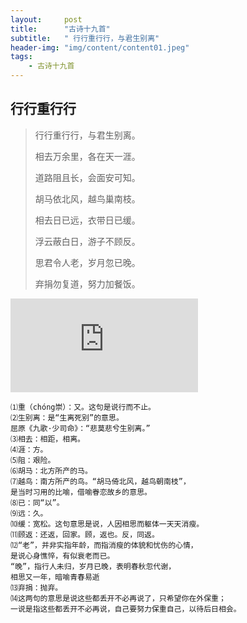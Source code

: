 ```yaml
---
layout:     post
title:      "古诗十九首"
subtitle:   " 行行重行行，与君生别离"
header-img: "img/content/content01.jpeg"
tags:
    - 古诗十九首
---
```




## 行行重行行

> 行行重行行，与君生别离。
>
> 相去万余里，各在天一涯。
>
> 道路阻且长，会面安可知。
>
> 胡马依北风，越鸟巢南枝。
>
> 相去日已远，衣带日已缓。
>
> 浮云蔽白日，游子不顾反。
>
> 思君令人老，岁月忽已晚。
>
> 弃捐勿复道，努力加餐饭。

![](http://api.nmb.show/xiaojiejie2.php)

~~~
⑴重（chóng崇）：又。这句是说行而不止。
⑵生别离：是“生离死别”的意思。
屈原《九歌·少司命》：“悲莫悲兮生别离。”
⑶相去：相距，相离。
⑷涯：方。
⑸阻：艰险。
⑹胡马：北方所产的马。
⑺越鸟：南方所产的鸟。“胡马倚北风，越鸟朝南枝”，
是当时习用的比喻，借喻眷恋故乡的意思。
⑻已：同“以”。
⑼远：久。
⑽缓：宽松。这句意思是说，人因相思而躯体一天天消瘦。
⑾顾返：还返，回家。顾，返也。反，同返。
⑿“老”，并非实指年龄，而指消瘦的体貌和忧伤的心情，
是说心身憔悴，有似衰老而已。
“晚”，指行人未归，岁月已晚，表明春秋忽代谢，
相思又一年，暗喻青春易逝
⒀弃捐：抛弃。
⒁这两句的意思是说这些都丢开不必再说了，只希望你在外保重；
一说是指这些都丢开不必再说，自己要努力保重自己，以待后日相会。
~~~